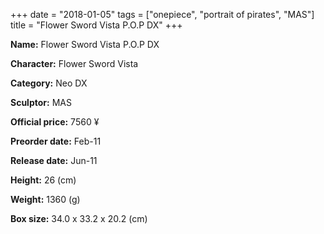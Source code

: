 +++
date = "2018-01-05"
tags = ["onepiece", "portrait of pirates", "MAS"]
title = "Flower Sword Vista P.O.P DX"
+++

**Name:** Flower Sword Vista P.O.P DX

**Character:** Flower Sword Vista

**Category:** Neo DX 

**Sculptor:** MAS

**Official price:** 7560 ¥

**Preorder date:** Feb-11

**Release date:** Jun-11

**Height:** 26 (cm)

**Weight:** 1360 (g)

**Box size:** 34.0 x 33.2 x 20.2 (cm)


